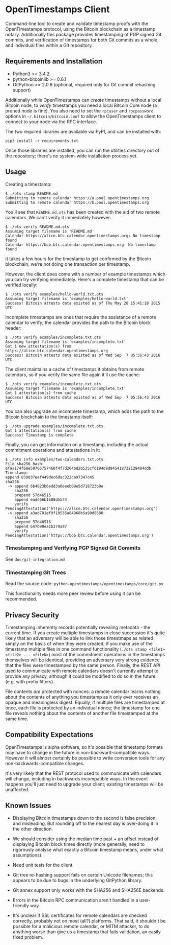 # OpenTimestamps Client

Command-line tool to create and validate timestamp proofs with the
OpenTimestamps protocol, using the Bitcoin blockchain as a timestamp notary.
Additionally this package provides timestamping of PGP signed Git commits, and
verification of timestamps for both Git commits as a whole, and individual
files within a Git repository.


## Requirements and Installation

* Python3 >= 3.4.2
* python-bitcoinlib >= 0.6.1
* GitPython >= 2.0.8 (optional, required only for Git commit rehashing support)

Additionally while OpenTimestamps can *create* timestamps without a local
Bitcoin node, to *verify* timestamps you need a local Bitcoin Core node (a
pruned node is fine). You also need to set the `rpcuser` and `rpcpassword`
options in `~/.bitcoin/bitcoin.conf` to allow the OpenTimestamps client to
connect to your node via the RPC interface.

The two required libraries are available via PyPI, and can be installed with:

    pip3 install -r requirements.txt

Once those libraries are installed, you can run the utilities directory out of
the repository; there's no system-wide installation process yet.


## Usage

Creating a timestamp:

    $ ./ots stamp README.md
    Submitting to remote calendar https://a.pool.opentimestamps.org
    Submitting to remote calendar https://b.pool.opentimestamps.org

You'll see that `README.md.ots` has been created with the aid of two remote
calendars. We can't verify it immediately however:

    $ ./ots verify README.md.ots
    Assuming target filename is 'README.md'
    Calendar https://alice.btc.calendar.opentimestamps.org: No timestamp found
    Calendar https://bob.btc.calendar.opentimestamps.org: No timestamp found

It takes a few hours for the timestamp to get confirmed by the Bitcoin
blockchain; we're not doing one transaction per timestamp.

However, the client does come with a number of example timestamps which you can
try verifying immediately. Here's a complete timestamp that can be verified
locally:

    $ ./ots verify examples/hello-world.txt.ots
    Assuming target filename is 'examples/hello-world.txt'
    Success! Bitcoin attests data existed as of Thu May 28 15:41:18 2015 UTC

Incomplete timestamps are ones that require the assistance of a remote calendar
to verify; the calendar provides the path to the Bitcoin block header:

    $ ./ots verify examples/incomplete.txt.ots
    Assuming target filename is 'examples/incomplete.txt'
    Got 1 new attestation(s) from https://alice.btc.calendar.opentimestamps.org
    Success! Bitcoin attests data existed as of Wed Sep  7 05:56:43 2016 UTC

The client maintains a cache of timestamps it obtains from remote calendars, so
if you verify the same file again it'll use the cache:

    $ ./ots verify examples/incomplete.txt.ots
    Assuming target filename is 'examples/incomplete.txt'
    Got 1 attestation(s) from cache
    Success! Bitcoin attests data existed as of Wed Sep  7 05:56:43 2016 UTC

You can also upgrade an incomplete timestamp, which adds the path to the
Bitcoin blockchain to the timestamp itself:

    $ ./ots upgrade examples/incomplete.txt.ots
    Got 1 attestation(s) from cache
    Success! Timestamp is complete

Finally, you can get information on a timestamp, including the actual
commitment operations and attestations in it:

    $ ./ots info examples/two-calendars.txt.ots
    File sha256 hash: efaa174f68e59705757460f4f7d204bd2b535cfd194d9d945418732129404ddb
    Timestamp:
    append 839037eef449dec6dac322ca97347c45
    sha256
     -> append 6b4023b6edd3a0eeeb09e5d718723b9e
        sha256
        prepend 57d46515
        append eadd66b1688d5574
        verify PendingAttestation('https://alice.btc.calendar.opentimestamps.org')
     -> append a3ad701ef9f10535a84968b5a99d8580
        sha256
        prepend 57d46516
        append 647b90ea1b270a97
        verify PendingAttestation('https://bob.btc.calendar.opentimestamps.org')


### Timestamping and Verifying PGP Signed Git Commits

See `doc/git-integration.md`


### Timestamping Git Trees

Read the source code: `python-opentimestamps/opentimestamps/core/git.py`

This functionality needs more peer review before using it can be recommended.


## Privacy Security

Timestamping inherently records potentially revealing metadata - the current
time. If you create multiple timestamps in close succession it's quite likely
that an adversary will be able to link those timestmaps as related simply on
the basis of when they were created; if you make use of the timestamp multiple
files in one command functionality (`./ots stamp <file1> <file2> ... <fileN>`)
most of the commitment operations in the timestamps themselves will be
identical, providing an adversary very strong evidence that the files were
timestamped by the same person. Finally, the REST API used to communicate with
remote calendars doesn't currently attempt to provide any privacy, although it
could be modified to do so in the future (e.g. with prefix filters).

File contents *are* protected with nonces: a remote calendar learns nothing
about the contents of anything you timestamp as it only ever receives an opaque
and meaningless digest. Equally, if multiple files are timestamped at once,
each file is protected by an individual nonce; the timestamp for one file
reveals nothing about the contents of another file timestamped at the same
time.


## Compatibility Expectations

OpenTimestamps is alpha software, so it's possible that timestamp formats may
have to change in the future in non-backward-compatible ways. However it will
almost certainly be possible to write conversion tools for any
non-backwards-compatible changes.

It's very likely that the REST protocol used to communicate with calendars will
change, including in backwards incompatible ways. In the event happens you'll
just need to upgrade your client; existing timestamps will be unaffected.


## Known Issues

* Displaying Bitcoin timestamps down to the second is false precision, and
  misleading. But rounding off to the nearest day is over-doing it in the other
  direction.

* We should consider using the median time past + an offset instead of
  displaying Bitcoin block times directly (more generally, need to rigorously
  analyse what exactly a Bitcoin timestamp means, under what assumptions).

* Need unit tests for the client.

* Git tree re-hashing support fails on certain Unicode filenames; this appears
  to be due to bugs in the underlying GitPython library.

* Git annex support only works with the SHA256 and SHA256E backends.

* Errors in the Bitcoin RPC communication aren't handled in a user-friendly
  way.

* It's unclear if SSL certificates for remote calendars are checked correctly,
  probably not on most (all?) platforms. That said, it shouldn't be possible
  for a malicious remote calendar, or MITM attacker, to do anything worse than
  give us a timestamp that fails validation, an easily fixed problem.
